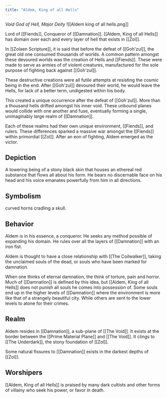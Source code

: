 ```yaml
---
title: "Aldem, King of all Hells"
---
```

*Void God of Hell, Major Deity*
![[Aldem king of all hells.png]]

Lord of [[Fiends]], Conqueror of [[Damnation]]. [[Aldem, King of all Hells]] has domain over each and every layer of hell that exists in [[Zol]]. 

In [[Zolaen Scripture]], it is said that before the defeat of [[Goh'zul]], the great old one consumed thousands of worlds. A common pattern amongst these devoured worlds was the creation of Hells and [[Fiends]]. These were made to serve as armies of of violent creatures, manufactured for the sole purpose of fighting back against [[Goh'zul]].

These destructive creations were all futile attempts at resisting the cosmic being in the end. After [[Goh'zul]] devoured their world, he would leave the Hells, for lack of a better term, undigested within his body.

This created a unique occurrence after the defeat of [[Goh'zul]]. More than a thousand hells drifted amongst his inner void. These unbound planes would collide with one another and fuse, eventually forming a single, unimaginably large realm of [[Damnation]].

Each of these realms had their own unique environment, [[Fiends]], and rulers. These differences sparked a massive war amongst the [[Fiends]] within primordial [[Zol]]. After an eon of fighting, Aldem emerged as the victor.

## Depiction
A towering being of a stony black skin that houses an  ethereal red substance that flows all about his form. He bears no discernable face on his head and his voice emanates powerfully from him in all directions. 

## Symbolism
curved horns cradling a skull.

## Behavior
Aldem is in his essence, a conqueror. He seeks any method possible of expanding his domain. He rules over all the layers of [[Damnation]] with an iron fist.

Aldem is thought to have a close relationship with [[The Coilwalker]], taking the unclaimed souls of the dead, or souls who have been marked for damnation.

When one thinks of eternal damnation, the think of torture, pain and horror. Much of [[Damnation]] is defined by this idea, but [[Aldem, King of all Hells]] does not punish all souls he comes into possession of. Some souls end up in the higher levels of [[Damnation]] where the environment is more like that of a strangely beautiful city. While others are sent to the lower levels to atone for their crimes.

## Realm
Aldem resides in [[Damnation]], a sub-plane of [[The Void]]. It exists at the border between the [[Prime Material Plane]] and [[The Void]]. It clings to [[The Underdark]], the stony foundation of [[Zol]].

Some natural fissures to [[Damnation]] exists in the darkest depths of [[Zol]].

## Worshipers
[[Aldem, King of all Hells]] is praised by many dark cultists and other forms of villainy who seek his power, or favor in death.